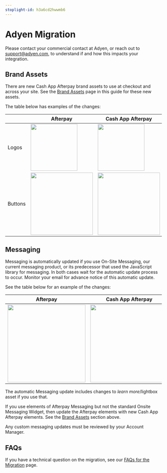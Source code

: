 ```yaml
---
stoplight-id: h3a6cd2hwwmb6
---
```


# Adyen Migration

Please contact your commercial contact at Adyen, or reach out to support@adyen.com, to understand if and how this impacts your integration.

## Brand Assets

There are new Cash App Afterpay brand assets to use at checkout and across your site. See the [Brand Assets](../MARKETING/Brand-Assets.md) page in this guide for these new assets.

The table below has examples of the changes:

| | Afterpay | Cash App Afterpay |
-------|----------|---------
| Logos | <img src="../../assets/images/ap-logo-resized.png" style="all: unset; width: 150px;" /> | <img src="../../assets/images/caap-white-logo-resized.png" style="all: unset; width: 150px;" />
| Buttons | <img src="../../assets/images/ap-button.png" style="all: unset; width: 200px;" /> | <img src="../../assets/images/caap-button.png" style="all: unset; width: 200px;" /> |

## Messaging

Messaging is automatically updated if you use On-Site Messaging, our current messaging product, or its predecessor that used the JavaScript library for messaging. In both cases wait for the automatic update process to occur. Monitor your email for advance notice of this automatic update.

See the table below for an example of the changes:

| Afterpay | Cash App Afterpay
|----------|---------
| <img src="../../assets/images/ap-mess-2.png" style="all: unset; width: 250px;" /> | <img src="../../assets/images/caap-mess-1.png" style="all: unset; width: 250px;" /> |

The automatic Messaging update includes changes to *learn more*/lightbox asset if you use that.

If you use elements of Afterpay Messaging but not the standard Onsite Messaging Widget, then update the Afterpay elements with new Cash App Afterpay elements. See the [Brand Assets](#brand-assets) section above.

Any custom messaging updates must be reviewed by your Account Manager.

## FAQs

If you have a technical question on the migration, see our [FAQs for the Migration](faq-migration.md) page.